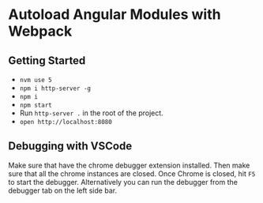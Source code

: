 # Autoload Angular Modules with Webpack

## Getting Started

- `nvm use 5`
- `npm i http-server -g`
- `npm i`
- `npm start`
- Run `http-server .` in the root of the project.
- `open http://localhost:8080`

## Debugging with VSCode

Make sure that have the chrome debugger extension installed. Then make sure that all the chrome instances are closed. Once Chrome is closed, hit `F5` to start the debugger. Alternatively you can run the debugger from the debugger tab on the left side bar. 
